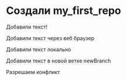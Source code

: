 ﻿# Создали my_first_repo

Добавили текст!

Добавили текст через веб браузер

Добавили текст локально

Добавили текст в новой ветке newBranch

Paзрешаем конфликт
